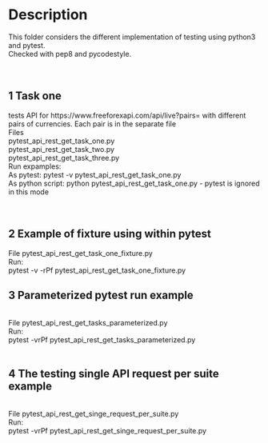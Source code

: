 <h1>Description</h1>
This folder considers the different implementation of testing using python3 and pytest. </br>
Checked with pep8 and pycodestyle.</br>
</br>
</br>
<h2>1 Task one</h2>
 tests API for https://www.freeforexapi.com/api/live?pairs= with different pairs of currencies. Each pair is in the separate file</br>
Files</br>
pytest_api_rest_get_task_one.py</br>
pytest_api_rest_get_task_two.py</br>
pytest_api_rest_get_task_three.py</br>
Run expamples:</br>
As pytest: pytest -v pytest_api_rest_get_task_one.py</br>
As python script: python pytest_api_rest_get_task_one.py - pytest is ignored in this mode</br>
</br>
</br>
<h2>2 Example of fixture using within pytest</h2>
File pytest_api_rest_get_task_one_fixture.py</br>
Run:</br>
pytest -v -rPf pytest_api_rest_get_task_one_fixture.py
</br>
<h2>3 Parameterized pytest run example</h2></br>
File pytest_api_rest_get_tasks_parameterized.py</br>
Run:</br>
pytest -vrPf pytest_api_rest_get_tasks_parameterized.py</br>
</br>
<h2>4 The testing single API request per suite example</h2></br>
File pytest_api_rest_get_singe_request_per_suite.py</br>
Run:</br>
pytest -vrPf pytest_api_rest_get_singe_request_per_suite.py</br>
</br>
